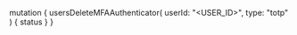 mutation {
    usersDeleteMFAAuthenticator(
        userId: "<USER_ID>",
        type: "totp"
    ) {
        status
    }
}
